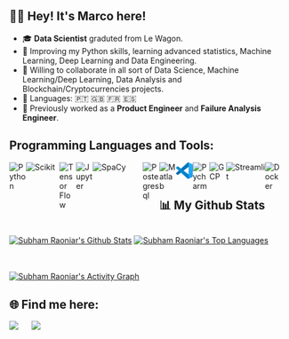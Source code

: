 ## :raising_hand_man: Hey! It's Marco here!

- 🎓 **Data Scientist** graduted from Le Wagon. 
- 🌱 Improving my Python skills, learning advanced statistics, Machine Learning, Deep Learning and Data Engineering.
- 👯 Willing to collaborate in all sort of Data Science, Machine Learning/Deep Learning, Data Analysis and Blockchain/Cryptocurrencies projects.
- 💬 Languages: :portugal: 🇬🇧 🇫🇷 🇪🇸
- 📑 Previously worked as a **Product Engineer** and **Failure Analysis Engineer**.


## Programming Languages and Tools:

<img align="left" alt="Python" width="30px" src="https://upload.wikimedia.org/wikipedia/commons/thumb/c/c3/Python-logo-notext.svg/1200px-Python-logo-notext.svg.png" />
<img align="left" alt="Scikit" width="60px" src="https://camo.githubusercontent.com/69ce21304adac467a8251181f98932e1785abd9d718cdd8edc78d1abbf2dcb49/68747470733a2f2f75706c6f61642e77696b696d656469612e6f72672f77696b6970656469612f636f6d6d6f6e732f302f30352f5363696b69745f6c6561726e5f6c6f676f5f736d616c6c2e737667" />
<img align="left" alt="Tensor Flow" width="30px" src="https://camo.githubusercontent.com/b861b92581ad5a7b81147073d729eda727f71985d72f3dd198e0afd792a6f9de/68747470733a2f2f7777772e766563746f726c6f676f2e7a6f6e652f6c6f676f732f74656e736f72666c6f772f74656e736f72666c6f772d69636f6e2e737667" />
<img align="left" alt="Jupyter" width="30px" src="https://upload.wikimedia.org/wikipedia/commons/thumb/3/38/Jupyter_logo.svg/883px-Jupyter_logo.svg.png" />
<img align="left" alt="SpaCy" width="90px" src="https://upload.wikimedia.org/wikipedia/commons/thumb/8/88/SpaCy_logo.svg/512px-SpaCy_logo.svg.png" />
<img align="left" alt="Postegresql" width="30px" src="https://upload.wikimedia.org/wikipedia/commons/thumb/2/29/Postgresql_elephant.svg/1200px-Postgresql_elephant.svg.png" />
<img align="left" alt="Matlab" width="30px" src="https://upload.wikimedia.org/wikipedia/commons/thumb/2/21/Matlab_Logo.png/667px-Matlab_Logo.png" />
<img align="left" alt="Visual Studio Code" width="30px" src="https://raw.githubusercontent.com/github/explore/80688e429a7d4ef2fca1e82350fe8e3517d3494d/topics/visual-studio-code/visual-studio-code.png" />
<img align="left" alt="Pycharm" width="30px" src="https://images-wixmp-ed30a86b8c4ca887773594c2.wixmp.com/f/217d5ea0-623d-40b1-9b31-027b904a5f15/dccudp7-3a29ffd5-4e85-4123-88cc-4e948bedd7c1.png?token=eyJ0eXAiOiJKV1QiLCJhbGciOiJIUzI1NiJ9.eyJzdWIiOiJ1cm46YXBwOjdlMGQxODg5ODIyNjQzNzNhNWYwZDQxNWVhMGQyNmUwIiwiaXNzIjoidXJuOmFwcDo3ZTBkMTg4OTgyMjY0MzczYTVmMGQ0MTVlYTBkMjZlMCIsIm9iaiI6W1t7InBhdGgiOiJcL2ZcLzIxN2Q1ZWEwLTYyM2QtNDBiMS05YjMxLTAyN2I5MDRhNWYxNVwvZGNjdWRwNy0zYTI5ZmZkNS00ZTg1LTQxMjMtODhjYy00ZTk0OGJlZGQ3YzEucG5nIn1dXSwiYXVkIjpbInVybjpzZXJ2aWNlOmZpbGUuZG93bmxvYWQiXX0.wpzGIRxZl5Bkm9eP-D5PSjmUxTtkd6v3IQySnkZdbMQ"/>
<img align="left" alt="GCP" width="30px" src="https://upload.wikimedia.org/wikipedia/commons/thumb/c/c2/Google-cloud-platform-v2.svg/256px-Google-cloud-platform-v2.svg.png" />
<img align="left" alt="Streamlit" width="70px" src="https://streamlit.io/images/brand/streamlit-logo-primary-colormark-darktext.png" />
<img align="left" alt="Docker" width="30px" src="https://www.docker.com/sites/default/files/d8/styles/role_icon/public/2019-07/vertical-logo-monochromatic.png?itok=erja9lKc" />
<br/>
<br/>



## 📊 My Github Stats

<br/>
  <a href="https://github.com/macrodrigues/github-readme-stats"><img alt="Subham Raoniar's Github Stats" src="https://github-readme-stats.vercel.app/api?username=macrodrigues&show_icons=true&theme=onedark" /></a>
  <a href="https://github.com/macrodrigues/github-readme-stats"><img alt="Subham Raoniar's Top Languages" src="https://github-readme-stats.vercel.app/api/top-langs/?username=macrodrigues&langs_count=8&count_private=true&layout=compact&theme=react&hide_border=true&bg_color=0D1117" /></a>
<br/>

<br/>
<br/>

<a href="https://github.com/macrodrigues/github-readme-activity-graph" ><img alt="Subham Raoniar's Activity Graph" src="https://activity-graph.herokuapp.com/graph?username=macrodrigues&bg_color=0D1117&color=5BCDEC&line=5BCDEC&point=FFFFFF&hide_border=true" /></a>

## :globe_with_meridians: Find me here:

<a href = "https://www.linkedin.com/in/marco-rodrigues-74759b8a/"><img src="https://image.flaticon.com/icons/png/512/174/174857.png" align="left" width="40px"/></a>
<a href = "https://peakd.com/@macrodrigues"><img src="https://files.peakd.com/file/peakd-hive/jarvie-dev/FFpyGCBj-image.png" align="left" width="40px"/></a>

<br/>
<br/>
<br/>
<br/>

<!--
### :memo: Summary
-- ![GitHub last commit](https://img.shields.io/github/last-commit/macrodrigues/macrodrigues)
--![pv](https://pageview.vercel.app/?github_user=macrodrigues)
-->



<!--
**macrodrigues/macrodrigues** is a ✨ _special_ ✨ repository because its `README.md` (this file) appears on your GitHub profile.

Here are some ideas to get you started:

- 🔭 I’m currently working on ...
- 🌱 I’m currently learning ...
- 👯 I’m looking to collaborate on ...
- 🤔 I’m looking for help with ...
- 💬 Ask me about ...
- 📫 How to reach me: ...
- 😄 Pronouns: ...
- ⚡ Fun fact: ...
-->

